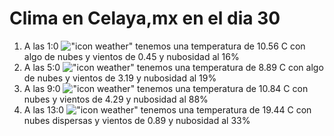 # Clima en Celaya,mx en el dia 30

1. A las 1:0 !["icon weather"](http://openweathermap.org/img/w/02n.png) tenemos una temperatura de 10.56 C con algo de nubes y  vientos de 0.45 y nubosidad al 16%
1. A las 5:0 !["icon weather"](http://openweathermap.org/img/w/02n.png) tenemos una temperatura de 8.89 C con algo de nubes y  vientos de 3.19 y nubosidad al 19%
1. A las 9:0 !["icon weather"](http://openweathermap.org/img/w/04d.png) tenemos una temperatura de 10.84 C con nubes y  vientos de 4.29 y nubosidad al 88%
1. A las 13:0 !["icon weather"](http://openweathermap.org/img/w/03d.png) tenemos una temperatura de 19.44 C con nubes dispersas y  vientos de 0.89 y nubosidad al 33%
